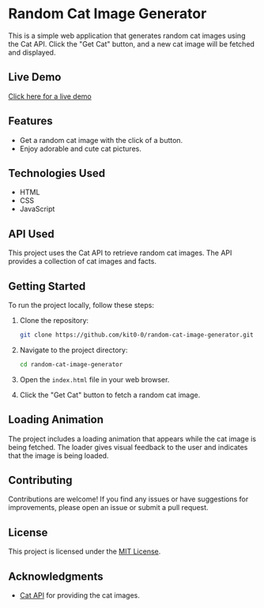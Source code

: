 
# Random Cat Image Generator

This is a simple web application that generates random cat images using the Cat API. Click the "Get Cat" button, and a new cat image will be fetched and displayed.

## Live Demo

[Click here for a live demo](https://kit0-0.github.io/random-cat-image-generator)


## Features

- Get a random cat image with the click of a button.
- Enjoy adorable and cute cat pictures.

## Technologies Used

- HTML
- CSS
- JavaScript

## API Used

This project uses the Cat API to retrieve random cat images. The API provides a collection of cat images and facts.

## Getting Started

To run the project locally, follow these steps:

1. Clone the repository:

   ```bash
   git clone https://github.com/kit0-0/random-cat-image-generator.git
   ```

2. Navigate to the project directory:

   ```bash
   cd random-cat-image-generator
   ```

3. Open the `index.html` file in your web browser.

4. Click the "Get Cat" button to fetch a random cat image.

## Loading Animation

The project includes a loading animation that appears while the cat image is being fetched. The loader gives visual feedback to the user and indicates that the image is being loaded.

## Contributing

Contributions are welcome! If you find any issues or have suggestions for improvements, please open an issue or submit a pull request.

## License

This project is licensed under the [MIT License](LICENSE).

## Acknowledgments

- [Cat API](https://thecatapi.com/) for providing the cat images.
